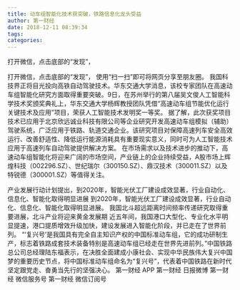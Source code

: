 ```yaml
---
title: 动车组智能化技术获突破，铁路信息化龙头受益
author: 第一财经
date: 2018-12-11 08:39:34
tags: 
categories: 
---
```

打开微信，点击底部的“发现”，
<!-- more -->
打开微信，点击底部的“发现”，
使用“扫一扫”即可将网页分享至朋友圈。
我国科技界正将目光投向高铁自动驾驶技术。华东交通大学消息，该校专家团队在高速动车组智能化研究方面取得重要突破。9日，在苏州举行的第八届吴文俊人工智能科学技术奖颁奖典礼上，华东交通大学杨辉教授团队凭借“高速动车组节能优化运行关键技术及应用”项目，荣获人工智能技术发明奖一等奖。
据了解，此次获奖项目技术已应用于北京欣远诚业科技有限公司等企业研究开发高速动车组模拟（辅助）驾驶系统，广泛应用于铁路、轨道交通企业。该研究项目对保障高速列车安全高效运行、改善舒适性、降低运行能源消耗具有重要现实意义，同时可为人工智能技术应用于高速列车自动驾驶提供解决方案。
在市场需求以及技术进步的推动下，高速动车组智能化将迎来广阔的市场空间，产业链上的企业持续受益，A股市场上辉煌科技（002296.SZ）、世纪瑞尔（300150.SZ）、鼎汉技术（300011.SZ）以及特锐德（300001.SZ）等值得关注。
 
 
产业发展行动计划提出，到2020年，智能光伏工厂建设成效显著，行业自动化、信息化、智能化取得明显进展
到2020年，智能光伏工厂建设成效显著，行业自动化、信息化、智能化取得明显进展。
我国北斗超远距离时间频率传递研究取得重要进展，北斗产业将迎来黄金发展期
近五年间，我国港口大型化、专业化水平明显提速，港口提质增效升级加快，建设发展进入智能化阶段，并已走在了世界前列。
“‘复兴号’是我国具有完全自主知识产权的中国标准动车组，它的成功研制生产，标志着铁路成套技术装备特别是高速动车组已经走在世界先进前列。”中国铁路总公司总经理陆东福表示，在决胜全面建成小康社会、实现中华民族伟大复兴中国梦的重要历史节点，将中国标准动车组命名为“复兴号”，代表着中国铁路在新时代坚定跟党走、奋勇当先行的坚强决心。
第一财经
APP
第一财经
日报微博
第一财经
微信服务号
第一财经
微信订阅号
